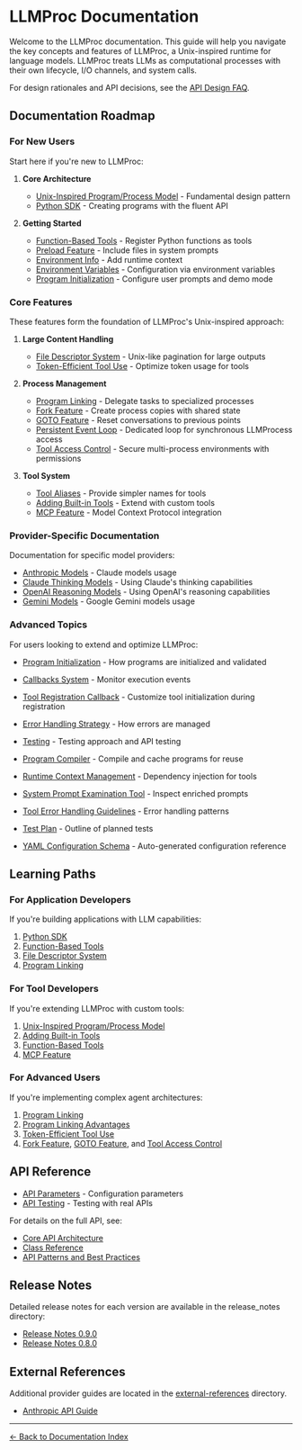 # LLMProc Documentation

Welcome to the LLMProc documentation. This guide will help you navigate the key concepts and features of LLMProc, a Unix-inspired runtime for language models. LLMProc treats LLMs as computational processes with their own lifecycle, I/O channels, and system calls.

For design rationales and API decisions, see the [API Design FAQ](../FAQ.md).

## Documentation Roadmap

### For New Users

Start here if you're new to LLMProc:

1. **Core Architecture**
   - [Unix-Inspired Program/Process Model](unix-program-process-model.md) - Fundamental design pattern
   - [Python SDK](python-sdk.md) - Creating programs with the fluent API

2. **Getting Started**
   - [Function-Based Tools](function-based-tools.md) - Register Python functions as tools
   - [Preload Feature](preload-feature.md) - Include files in system prompts
   - [Environment Info](env_info.md) - Add runtime context
   - [Environment Variables](environment-variables.md) - Configuration via environment variables
   - [Program Initialization](program-initialization.md) - Configure user prompts and demo mode

### Core Features

These features form the foundation of LLMProc's Unix-inspired approach:

1. **Large Content Handling**
   - [File Descriptor System](file-descriptor-system.md) - Unix-like pagination for large outputs
   - [Token-Efficient Tool Use](token-efficient-tool-use.md) - Optimize token usage for tools

2. **Process Management**
   - [Program Linking](program-linking.md) - Delegate tasks to specialized processes
   - [Fork Feature](fork-feature.md) - Create process copies with shared state
   - [GOTO Feature](goto-feature.md) - Reset conversations to previous points
   - [Persistent Event Loop](persistent-event-loop.md) - Dedicated loop for synchronous LLMProcess access
   - [Tool Access Control](tool-access-control.md) - Secure multi-process environments with permissions

3. **Tool System**
   - [Tool Aliases](tool-aliases.md) - Provide simpler names for tools
   - [Adding Built-in Tools](adding-builtin-tools.md) - Extend with custom tools
   - [MCP Feature](mcp-feature.md) - Model Context Protocol integration

### Provider-Specific Documentation

Documentation for specific model providers:

- [Anthropic Models](anthropic.md) - Claude models usage
- [Claude Thinking Models](claude-thinking-models.md) - Using Claude's thinking capabilities
- [OpenAI Reasoning Models](openai-reasoning-models.md) - Using OpenAI's reasoning capabilities
- [Gemini Models](gemini.md) - Google Gemini models usage

### Advanced Topics

For users looking to extend and optimize LLMProc:

- [Program Initialization](program-initialization.md) - How programs are initialized and validated
- [Callbacks System](callbacks.md) - Monitor execution events
- [Tool Registration Callback](tool-registration-callback.md) - Customize tool initialization during registration
- [Error Handling Strategy](error-handling-strategy.md) - How errors are managed
- [Testing](testing.md) - Testing approach and API testing

- [Program Compiler](program-compiler.md) - Compile and cache programs for reuse
- [Runtime Context Management](runtime-context.md) - Dependency injection for tools
- [System Prompt Examination Tool](system-prompt-tool.md) - Inspect enriched prompts
- [Tool Error Handling Guidelines](tool-error-handling.md) - Error handling patterns
- [Test Plan](test-plan.md) - Outline of planned tests
- [YAML Configuration Schema](yaml_config_schema.md) - Auto-generated configuration reference

## Learning Paths

### For Application Developers

If you're building applications with LLM capabilities:

1. [Python SDK](python-sdk.md)
2. [Function-Based Tools](function-based-tools.md)
3. [File Descriptor System](file-descriptor-system.md)
4. [Program Linking](program-linking.md)

### For Tool Developers

If you're extending LLMProc with custom tools:

1. [Unix-Inspired Program/Process Model](unix-program-process-model.md)
2. [Adding Built-in Tools](adding-builtin-tools.md)
3. [Function-Based Tools](function-based-tools.md)
4. [MCP Feature](mcp-feature.md)

### For Advanced Users

If you're implementing complex agent architectures:

1. [Program Linking](program-linking.md)
2. [Program Linking Advantages](program-linking-advantages.md)
3. [Token-Efficient Tool Use](token-efficient-tool-use.md)
4. [Fork Feature](fork-feature.md), [GOTO Feature](goto-feature.md), and [Tool Access Control](tool-access-control.md)

## API Reference

- [API Parameters](api_parameters.md) - Configuration parameters
- [API Testing](api_testing.md) - Testing with real APIs

For details on the full API, see:
- [Core API Architecture](api/core.md)
- [Class Reference](api/classes.md)
- [API Patterns and Best Practices](api/patterns.md)

## Release Notes

Detailed release notes for each version are available in the release_notes directory:

- [Release Notes 0.9.0](release_notes/RELEASE_NOTES_0.9.0.md)
- [Release Notes 0.8.0](release_notes/RELEASE_NOTES_0.8.0.md)

## External References

Additional provider guides are located in the [external-references](external-references/) directory.

- [Anthropic API Guide](external-references/anthropic-api.md)

---
[← Back to Documentation Index](index.md)
